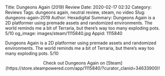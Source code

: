Title: Dungeons Again (2019) Review
Date: 2020-02-17 02:32
Category: Reviews
Tags: dungeons again, neutral review, steam, no video
Slug: dungeons-again-2019
Author: Hexadigital
Summary: Dungeons Again is a 2D platformer using premade assets and randomized environments. The world reminds me a bit of Terraria, but there’s way too many exploding pots. 5/10
og_image: images/steam/1115840.jpg
Appid: 1115840

Dungeons Again is a 2D platformer using premade assets and randomized environments. The world reminds me a bit of Terraria, but there’s way too many exploding pots. 5/10

<center>Check out Dungeons Again on [Steam](https://store.steampowered.com/app/1115840/?curator_clanid=34633900)!</center>